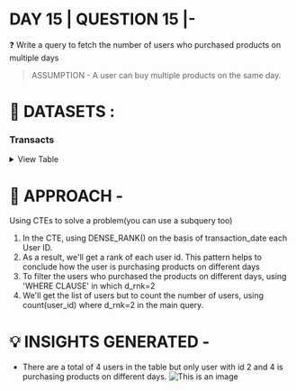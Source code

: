
# DAY 15 | QUESTION 15 |-
❓ Write a query to fetch the number of users who purchased products on multiple days
> ASSUMPTION - A user can buy multiple products on the same day.

 # **:file_folder: DATASETS :**
   ### **Transacts**

 <details><summary>
 View Table
 </summary>
The transacts table captures all the information of each user like which product is purchased on which date with how many quantity.

 | Transaction_id | User_id  | Transaction_date | Product_id | Quantity  |
 | -------       | --------- | ----------       | ---------- | --------  | 
 | 1             |  U1       |2022-12-16        |P1          |2          |  
 | 2             |  U2       |2022-12-16        |P2          |1          |
 | 3             |  U1       |2022-12-16        |P3          |1          |
 | 4             |  U4       |2022-12-16        |P4          |4          |
 | 5             |  U2       |2022-12-17        |P5          |3          |
 | 6             |  U2       |2022-12-17        |P6          |2          |
 | 7             |  U4       |2022-12-18        |P7          |1          |  
 | 8             |  U3       |2022-12-18        |P8          |2          | 
 | 9             |  U3       |2022-12-19        |P9          |8          |

 </details>

# 🎯 APPROACH -
Using CTEs to solve a problem(you can use a subquery too)
1. In the CTE, using DENSE_RANK() on the basis of transaction_date each User ID.
2. As a result, we'll get a rank of each user id. This pattern helps to conclude how the user is purchasing products on different days
3. To filter the users who purchased the products on different days, using 'WHERE CLAUSE' in which d_rnk=2
4. We'll get the list of users but to count the number of users, using count(user_id) where d_rnk=2 in the main query.


# 💡 INSIGHTS GENERATED -
- There are a total of 4 users in the table but only user with id 2 and 4 is purchasing products on different days.
![This is an image](https://github.com/Sankriti09/30-DAYS-SQL-QUESTION-SERIES/assets/77229345/e7d25945-1a56-46dd-87b8-f675a5c83acf)



